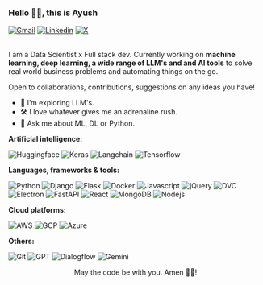 ### Hello 👋🏻, this is Ayush

[![Gmail](https://img.shields.io/badge/Gmail-BB001B?style=for-the-badge&logo=gmail&logoColor=white)](mailto:ayusharma1108@gmail.com)
[![Linkedin](https://img.shields.io/badge/LinkedIn-0e76a8?style=for-the-badge&logo=linkedin&logoColor=white)](https://www.linkedin.com/in/ayusharma1108/)
[![X](https://img.shields.io/badge/X-%23000000.svg?style=for-the-badge&logo=X&logoColor=white)](https://x.com/shades_of_life_)

<br />
I am a Data Scientist x Full stack dev. Currently working on <b>machine learning, deep learning, a wide range of LLM's and and AI tools</b> to solve real world business problems and automating things on the go. 

Open to collaborations, contributions, suggestions on any ideas you have!

- 🔅 I’m exploring LLM's.
- 🛠️ I love whatever gives me an adrenaline rush. 
- 💬 Ask me about ML, DL or Python.

**Artificial intelligence:**
<p>
  <img alt="Huggingface" src="https://img.shields.io/badge/-HuggingFace-FDEE21?style=for-the-badge&logo=HuggingFace&logoColor=black"/>
  <img alt="Keras" src="https://img.shields.io/badge/Keras-FF0000?style=for-the-badge&logo=keras&logoColor=white"/>
  <img alt="Langchain" src="https://img.shields.io/badge/langchain-1C3C3C?style=for-the-badge&logo=langchain&logoColor=white" />
  <img alt="Tensorflow" src="https://img.shields.io/badge/TensorFlow-FF6F00?style=for-the-badge&logo=tensorflow&logoColor=white" />
</p>

**Languages, frameworks & tools:**  
<p>
  <img alt="Python" src="https://img.shields.io/badge/Python-3776AB?style=for-the-badge&logo=python&logoColor=white"/>
  <img alt="Django" src="https://img.shields.io/badge/Django-092E20?style=for-the-badge&logo=django&logoColor=green" />
  <img alt="Flask" src="https://img.shields.io/badge/Flask-000000?style=for-the-badge&logo=flask&logoColor=white"/>
  <img alt="Docker" src="https://img.shields.io/badge/Docker-2CA5E0?style=for-the-badge&logo=docker&logoColor=white" />
  <img alt="Javascript" src="https://img.shields.io/badge/JavaScript-F7DF1E?style=for-the-badge&logo=javascript&logoColor=black"/>
  <img alt="jQuery" src="https://img.shields.io/badge/jQuery-0769AD?style=for-the-badge&logo=jquery&logoColor=white"/>
  <img alt="DVC" src="https://img.shields.io/badge/DVC-945DD6?style=for-the-badge&logo=dvc&logoColor=white"/>
  <img alt="Electron" src="https://img.shields.io/badge/Electron-2B2E3A?style=for-the-badge&logo=electron&logoColor=9FEAF9"/>
  <img alt="FastAPI" src="https://img.shields.io/badge/fastapi-109989?style=for-the-badge&logo=FASTAPI&logoColor=white"/>
  <img alt="React" src="https://img.shields.io/badge/React-20232A?style=for-the-badge&logo=react&logoColor=61DAFB" />
  <img alt="MongoDB" src="https://img.shields.io/badge/MongoDB-4EA94B?style=for-the-badge&logo=mongodb&logoColor=white" />
  <img alt="Nodejs" src="https://img.shields.io/badge/Node.js-43853D?style=for-the-badge&logo=node.js&logoColor=white" />
</p>

**Cloud platforms:**
<p>
  <img alt = "AWS" src="https://img.shields.io/badge/Amazon_AWS-FF9900?style=for-the-badge&logo=amazonaws&logoColor=white">
  <img alt = "GCP" src="https://img.shields.io/badge/Google_Cloud-4285F4?style=for-the-badge&logo=google-cloud&logoColor=white">
  <img alt = "Azure" src="https://img.shields.io/badge/microsoft%20azure-0089D6?style=for-the-badge&logo=microsoft-azure&logoColor=white">
</p>

**Others:**
<p>
  <img alt = "Git" src="https://img.shields.io/badge/git-black?style=for-the-badge&logo=git&logoColor=white">
  <img alt = "GPT" src="https://img.shields.io/badge/ChatGPT-74aa9c?style=for-the-badge&logo=openai&logoColor=white">
  <img alt = "Dialogflow" src="https://img.shields.io/badge/dialogflow-FF9800?style=for-the-badge&logo=dialogflow&logoColor=white">
  <img alt = "Gemini" src="https://img.shields.io/badge/Google%20Gemini-8E75B2?style=for-the-badge&logo=googlegemini&logoColor=white">
</p>

<p align="center">May the code be with you. Amen 🙏🏻!</p>

